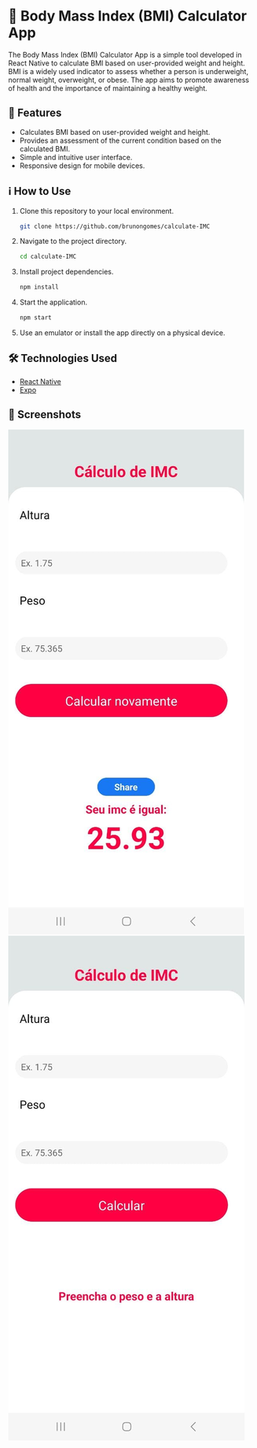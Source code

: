 # 📱 Body Mass Index (BMI) Calculator App

The Body Mass Index (BMI) Calculator App is a simple tool developed in React Native to calculate BMI based on user-provided weight and height. BMI is a widely used indicator to assess whether a person is underweight, normal weight, overweight, or obese. The app aims to promote awareness of health and the importance of maintaining a healthy weight.

## 🚀 Features

- Calculates BMI based on user-provided weight and height.
- Provides an assessment of the current condition based on the calculated BMI.
- Simple and intuitive user interface.
- Responsive design for mobile devices.

## ℹ️ How to Use

1. Clone this repository to your local environment.
   
   ```bash
   git clone https://github.com/brunongomes/calculate-IMC
   ```

2. Navigate to the project directory.
   
   ```bash
   cd calculate-IMC
   ```

3. Install project dependencies.
   
   ```bash
   npm install
   ```

4. Start the application.
   
   ```bash
   npm start
   ```

5. Use an emulator or install the app directly on a physical device.

## 🛠️ Technologies Used

- [React Native](https://reactnative.dev/)
- [Expo](https://expo.dev/)

## 📸 Screenshots

![Screenshot 1](assets/app1.jpeg)
![Screenshot 2](assets/app2.jpeg)
